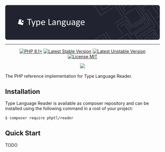 <a href="https://github.com/php-type-language" target="_blank">
    <picture>
        <img align="center" src="https://github.com/php-type-language/.github/blob/master/assets/dark.png?raw=true">
    </picture>
</a>

---

<p align="center">
    <a href="https://packagist.org/packages/phptl/reader"><img src="https://poser.pugx.org/phptl/reader/require/php?style=for-the-badge" alt="PHP 8.1+"></a>
    <a href="https://packagist.org/packages/phptl/reader"><img src="https://poser.pugx.org/phptl/reader/version?style=for-the-badge" alt="Latest Stable Version"></a>
    <a href="https://packagist.org/packages/phptl/reader"><img src="https://poser.pugx.org/phptl/reader/v/unstable?style=for-the-badge" alt="Latest Unstable Version"></a>
    <a href="https://raw.githubusercontent.com/php-type-language/reader/blob/master/LICENSE"><img src="https://poser.pugx.org/phptl/reader/license?style=for-the-badge" alt="License MIT"></a>
</p>
<p align="center">
    <a href="https://github.com/php-type-language/reader/actions"><img src="https://github.com/php-type-language/reader/workflows/tests/badge.svg"></a>
</p>

The PHP reference implementation for Type Language Reader.

## Installation

Type Language Reader is available as composer repository and can be installed
using the following command in a root of your project:

```sh
$ composer require phptl/reader
```

## Quick Start

TODO
